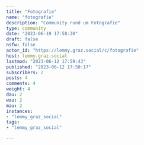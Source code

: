 ```yaml
---
title: "Fotografie" 
name: "fotografie"
description: "Community rund um Fotografie"
type: community
date: "2023-06-19 17:58:30"
draft: false
nsfw: false
actor_id: "https://lemmy.graz.social/c/fotografie"
host: lemmy.graz.social
lastmod: "2023-06-12 17:59:43"
published: "2023-06-12 17:50:17"
subscribers: 2
posts: 4
comments: 4
weight: 4
dau: 2
wau: 2
mau: 2
instances:
- "lemmy_graz_social"
tags: 
- "lemmy_graz_social"

---
```

